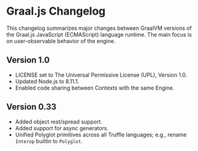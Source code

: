 # Graal.js Changelog

This changelog summarizes major changes between GraalVM versions of the Graal.js JavaScript (ECMAScript) language runtime.
The main focus is on user-observable behavior of the engine.

## Version 1.0

* LICENSE set to The Universal Permissive License (UPL), Version 1.0.
* Updated Node.js to 8.11.1.
* Enabled code sharing between Contexts with the same Engine.

## Version 0.33

* Added object rest/spread support.
* Added support for async generators.
* Unified Polyglot primitives across all Truffle languages; e.g., rename `Interop` builtin to `Polyglot`.

